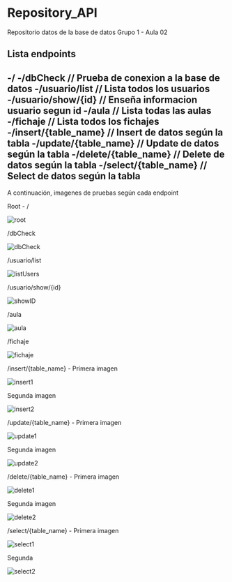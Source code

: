 # Repository_API

Repositorio datos de la base de datos Grupo 1 - Aula 02

Lista endpoints
--------------------------------------------------------------------------
-/
-/dbCheck               // Prueba de conexion a la base de datos
-/usuario/list          // Lista todos los usuarios
-/usuario/show/{id}     // Enseña informacion usuario segun id
-/aula                  // Lista todas las aulas 
-/fichaje               // Lista todos los fichajes
-/insert/{table_name}   // Insert de datos según la tabla 
-/update/{table_name}   // Update de datos según la tabla
-/delete/{table_name}   // Delete de datos según la tabla
-/select/{table_name}   // Select de datos según la tabla
---------------------------------------------------------------------------

A continuación, imagenes de pruebas según cada endpoint

Root - /

![root](Imagenes/root.png)

/dbCheck

![dbCheck](Imagenes/dbCheck.png)

/usuario/list

![listUsers](Imagenes/usuario_list.png)

/usuario/show/{id}

![showID](Imagenes/show_id.png)

/aula

![aula](Imagenes/aula.png)

/fichaje

![fichaje](Imagenes/fichaje.png)

/insert/{table_name} - Primera imagen

![insert1](Imagenes/insert1.png)

Segunda imagen

![insert2](Imagenes/insert2.png)

/update/{table_name} - Primera imagen

![update1](Imagenes/update1.png)

Segunda imagen

![update2](Imagenes/update2.png)

/delete/{table_name} - Primera imagen

![delete1](Imagenes/delete1.png)

Segunda imagen

![delete2](Imagenes/delete2.png)

/select/{table_name} - Primera imagen

![select1](Imagenes/select1.png)

Segunda

![select2](Imagenes/select2.png)